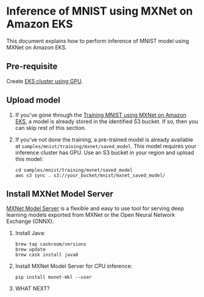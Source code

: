 # Inference of MNIST using MXNet on Amazon EKS

This document explains how to perform inference of MNIST model using MXNet on Amazon EKS.

## Pre-requisite

Create [EKS cluster using GPU](../../eks-gpu.md).

## Upload model

1. If you've gone through the [Training MNIST using MXNet on Amazon EKS](../training/mxnet.md), a model is already stored in the identified S3 bucket. If so, then you can skip rest of this section.

1. If you've not done the training, a pre-trained model is already available at `samples/mnist/training/mxnet/saved_model`. This model requires your inference cluster has GPU. Use an S3 bucket in your region and upload this model:

   ```
   cd samples/mnist/training/mxnet/saved_model
   aws s3 sync . s3://your_bucket/mnist/mxnet_saved_model/
   ```

## Install MXNet Model Server

[MXNet Model Server](https://github.com/awslabs/mxnet-model-server) is a flexible and easy to use tool for serving deep learning models exported from MXNet or the Open Neural Network Exchange (ONNX).

1. Install Java:

	```
	brew tap caskroom/versions
	brew update
	brew cask install java8
	```

1. Install MXNet Model Server for CPU inference:

   ```
   pip install mxnet-mkl --user
   ```

1. WHAT NEXT?
